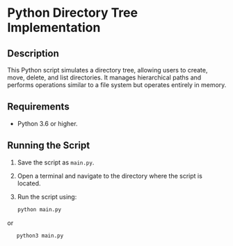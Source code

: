 # Python Directory Tree Implementation

## Description
This Python script simulates a directory tree, allowing users to create, move, delete, and list directories. It manages hierarchical paths and performs operations similar to a file system but operates entirely in memory.

## Requirements
- Python 3.6 or higher.

## Running the Script
1. Save the script as `main.py`.
2. Open a terminal and navigate to the directory where the script is located.
3. Run the script using:

   ```bash
   python main.py
or
```bash
   python3 main.py
